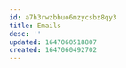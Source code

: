 ```yaml
---
id: a7h3rwzbbuo6mzycsbz8qy3
title: Emails
desc: ''
updated: 1647060518807
created: 1647060492702
---
```


